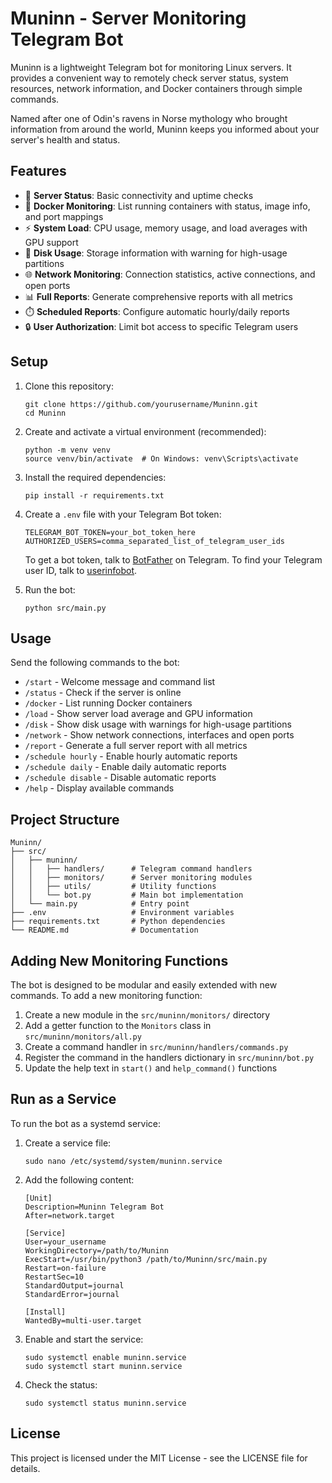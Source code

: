 # Muninn - Server Monitoring Telegram Bot

Muninn is a lightweight Telegram bot for monitoring Linux servers. It provides a convenient way to remotely check server status, system resources, network information, and Docker containers through simple commands.

Named after one of Odin's ravens in Norse mythology who brought information from around the world, Muninn keeps you informed about your server's health and status.

## Features

- 🔄 **Server Status**: Basic connectivity and uptime checks
- 🐳 **Docker Monitoring**: List running containers with status, image info, and port mappings
- ⚡ **System Load**: CPU usage, memory usage, and load averages with GPU support
- 💾 **Disk Usage**: Storage information with warning for high-usage partitions
- 🌐 **Network Monitoring**: Connection statistics, active connections, and open ports
- 📊 **Full Reports**: Generate comprehensive reports with all metrics
- ⏱️ **Scheduled Reports**: Configure automatic hourly/daily reports
- 🔒 **User Authorization**: Limit bot access to specific Telegram users

## Setup

1. Clone this repository:
   ```
   git clone https://github.com/yourusername/Muninn.git
   cd Muninn
   ```

2. Create and activate a virtual environment (recommended):
   ```
   python -m venv venv
   source venv/bin/activate  # On Windows: venv\Scripts\activate
   ```

3. Install the required dependencies:
   ```
   pip install -r requirements.txt
   ```

4. Create a `.env` file with your Telegram Bot token:
   ```
   TELEGRAM_BOT_TOKEN=your_bot_token_here
   AUTHORIZED_USERS=comma_separated_list_of_telegram_user_ids
   ```

   To get a bot token, talk to [BotFather](https://t.me/BotFather) on Telegram.
   To find your Telegram user ID, talk to [userinfobot](https://t.me/userinfobot).

5. Run the bot:
   ```
   python src/main.py
   ```

## Usage

Send the following commands to the bot:

- `/start` - Welcome message and command list
- `/status` - Check if the server is online
- `/docker` - List running Docker containers
- `/load` - Show server load average and GPU information
- `/disk` - Show disk usage with warnings for high-usage partitions
- `/network` - Show network connections, interfaces and open ports
- `/report` - Generate a full server report with all metrics
- `/schedule hourly` - Enable hourly automatic reports
- `/schedule daily` - Enable daily automatic reports
- `/schedule disable` - Disable automatic reports
- `/help` - Display available commands

## Project Structure

```
Muninn/
├── src/
│   ├── muninn/
│   │   ├── handlers/      # Telegram command handlers
│   │   ├── monitors/      # Server monitoring modules
│   │   ├── utils/         # Utility functions
│   │   └── bot.py         # Main bot implementation
│   └── main.py            # Entry point
├── .env                   # Environment variables
├── requirements.txt       # Python dependencies
└── README.md              # Documentation
```

## Adding New Monitoring Functions

The bot is designed to be modular and easily extended with new commands. To add a new monitoring function:

1. Create a new module in the `src/muninn/monitors/` directory
2. Add a getter function to the `Monitors` class in `src/muninn/monitors/all.py`
3. Create a command handler in `src/muninn/handlers/commands.py`
4. Register the command in the handlers dictionary in `src/muninn/bot.py`
5. Update the help text in `start()` and `help_command()` functions

## Run as a Service

To run the bot as a systemd service:

1. Create a service file:
   ```
   sudo nano /etc/systemd/system/muninn.service
   ```

2. Add the following content:
   ```
   [Unit]
   Description=Muninn Telegram Bot
   After=network.target

   [Service]
   User=your_username
   WorkingDirectory=/path/to/Muninn
   ExecStart=/usr/bin/python3 /path/to/Muninn/src/main.py
   Restart=on-failure
   RestartSec=10
   StandardOutput=journal
   StandardError=journal

   [Install]
   WantedBy=multi-user.target
   ```

3. Enable and start the service:
   ```
   sudo systemctl enable muninn.service
   sudo systemctl start muninn.service
   ```

4. Check the status:
   ```
   sudo systemctl status muninn.service
   ```

## License

This project is licensed under the MIT License - see the LICENSE file for details. 